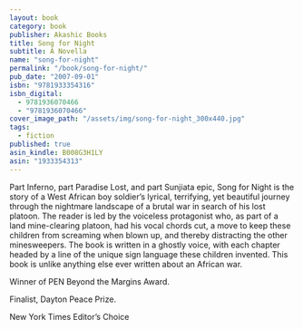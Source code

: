 ```yaml
---
layout: book
category: book
publisher: Akashic Books
title: Song for Night
subtitle: A Novella
name: "song-for-night"
permalink: "/book/song-for-night/"
pub_date: "2007-09-01"
isbn: "9781933354316"
isbn_digital: 
  - 9781936070466
  - "9781936070466"
cover_image_path: "/assets/img/song-for-night_300x440.jpg"
tags: 
  - fiction
published: true
asin_kindle: B008G3H1LY
asin: "1933354313"
---
```


Part Inferno, part Paradise Lost, and part Sunjiata epic, Song for Night is the story of a West African boy soldier’s lyrical, terrifying, yet beautiful journey through the nightmare landscape of a brutal war in search of his lost platoon. The reader is led by the voiceless protagonist who, as part of a land mine-clearing platoon, had his vocal chords cut, a move to keep these children from screaming when blown up, and thereby distracting the other minesweepers. The book is written in a ghostly voice, with each chapter headed by a line of the unique sign language these children invented. This book is unlike anything else ever written about an African war.

Winner of PEN Beyond the Margins Award.

Finalist, Dayton Peace Prize.

New York Times Editor’s Choice